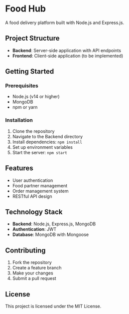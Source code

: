 # Food Hub

A food delivery platform built with Node.js and Express.js.

## Project Structure

- **Backend**: Server-side application with API endpoints
- **Frontend**: Client-side application (to be implemented)

## Getting Started

### Prerequisites

- Node.js (v14 or higher)
- MongoDB
- npm or yarn

### Installation

1. Clone the repository
2. Navigate to the Backend directory
3. Install dependencies: `npm install`
4. Set up environment variables
5. Start the server: `npm start`

## Features

- User authentication
- Food partner management
- Order management system
- RESTful API design

## Technology Stack

- **Backend**: Node.js, Express.js, MongoDB
- **Authentication**: JWT
- **Database**: MongoDB with Mongoose

## Contributing

1. Fork the repository
2. Create a feature branch
3. Make your changes
4. Submit a pull request

## License

This project is licensed under the MIT License.
